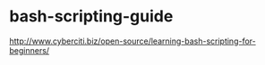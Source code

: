 # bash-scripting-guide


http://www.cyberciti.biz/open-source/learning-bash-scripting-for-beginners/
